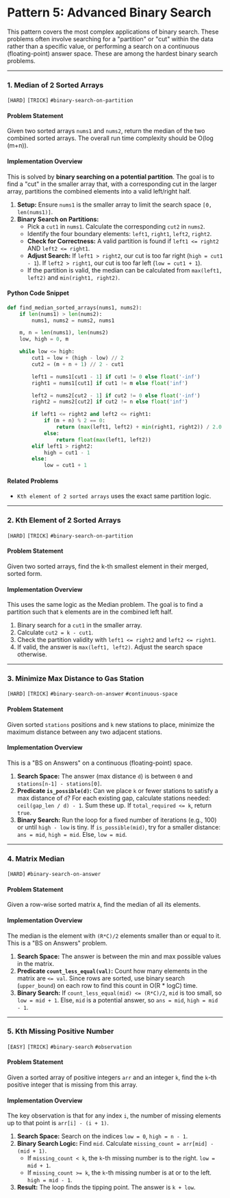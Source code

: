# Pattern 5: Advanced Binary Search

This pattern covers the most complex applications of binary search. These problems often involve searching for a "partition" or "cut" within the data rather than a specific value, or performing a search on a continuous (floating-point) answer space. These are among the hardest binary search problems.

---

### 1. Median of 2 Sorted Arrays
`[HARD]` `[TRICK]` `#binary-search-on-partition`

#### Problem Statement
Given two sorted arrays `nums1` and `nums2`, return the median of the two combined sorted arrays. The overall run time complexity should be O(log (m+n)).

#### Implementation Overview
This is solved by **binary searching on a potential partition**. The goal is to find a "cut" in the smaller array that, with a corresponding cut in the larger array, partitions the combined elements into a valid left/right half.
1.  **Setup:** Ensure `nums1` is the smaller array to limit the search space `[0, len(nums1)]`.
2.  **Binary Search on Partitions:**
    -   Pick a `cut1` in `nums1`. Calculate the corresponding `cut2` in `nums2`.
    -   Identify the four boundary elements: `left1`, `right1`, `left2`, `right2`.
    -   **Check for Correctness:** A valid partition is found if `left1 <= right2` AND `left2 <= right1`.
    -   **Adjust Search:** If `left1 > right2`, our cut is too far right (`high = cut1 - 1`). If `left2 > right1`, our cut is too far left (`low = cut1 + 1`).
    -   If the partition is valid, the median can be calculated from `max(left1, left2)` and `min(right1, right2)`.

#### Python Code Snippet
```python
def find_median_sorted_arrays(nums1, nums2):
    if len(nums1) > len(nums2):
        nums1, nums2 = nums2, nums1

    m, n = len(nums1), len(nums2)
    low, high = 0, m

    while low <= high:
        cut1 = low + (high - low) // 2
        cut2 = (m + n + 1) // 2 - cut1

        left1 = nums1[cut1 - 1] if cut1 != 0 else float('-inf')
        right1 = nums1[cut1] if cut1 != m else float('inf')

        left2 = nums2[cut2 - 1] if cut2 != 0 else float('-inf')
        right2 = nums2[cut2] if cut2 != n else float('inf')

        if left1 <= right2 and left2 <= right1:
            if (m + n) % 2 == 0:
                return (max(left1, left2) + min(right1, right2)) / 2.0
            else:
                return float(max(left1, left2))
        elif left1 > right2:
            high = cut1 - 1
        else:
            low = cut1 + 1
```
#### Related Problems
- `Kth element of 2 sorted arrays` uses the exact same partition logic.

---

### 2. Kth Element of 2 Sorted Arrays
`[HARD]` `[TRICK]` `#binary-search-on-partition`

#### Problem Statement
Given two sorted arrays, find the k-th smallest element in their merged, sorted form.

#### Implementation Overview
This uses the same logic as the Median problem. The goal is to find a partition such that `k` elements are in the combined left half.
1.  Binary search for a `cut1` in the smaller array.
2.  Calculate `cut2 = k - cut1`.
3.  Check the partition validity with `left1 <= right2` and `left2 <= right1`.
4.  If valid, the answer is `max(left1, left2)`. Adjust the search space otherwise.

---

### 3. Minimize Max Distance to Gas Station
`[HARD]` `[TRICK]` `#binary-search-on-answer` `#continuous-space`

#### Problem Statement
Given sorted `stations` positions and `k` new stations to place, minimize the maximum distance between any two adjacent stations.

#### Implementation Overview
This is a "BS on Answers" on a continuous (floating-point) space.
1.  **Search Space:** The answer (max distance `d`) is between `0` and `stations[n-1] - stations[0]`.
2.  **Predicate `is_possible(d)`:** Can we place `k` or fewer stations to satisfy a max distance of `d`? For each existing gap, calculate stations needed: `ceil(gap_len / d) - 1`. Sum these up. If `total_required <= k`, return `true`.
3.  **Binary Search:** Run the loop for a fixed number of iterations (e.g., 100) or until `high - low` is tiny. If `is_possible(mid)`, try for a smaller distance: `ans = mid`, `high = mid`. Else, `low = mid`.

---

### 4. Matrix Median
`[HARD]` `#binary-search-on-answer`

#### Problem Statement
Given a row-wise sorted matrix `A`, find the median of all its elements.

#### Implementation Overview
The median is the element with `(R*C)/2` elements smaller than or equal to it. This is a "BS on Answers" problem.
1.  **Search Space:** The answer is between the min and max possible values in the matrix.
2.  **Predicate `count_less_equal(val)`:** Count how many elements in the matrix are `<= val`. Since rows are sorted, use binary search (`upper_bound`) on each row to find this count in O(R * logC) time.
3.  **Binary Search:** If `count_less_equal(mid) <= (R*C)/2`, `mid` is too small, so `low = mid + 1`. Else, `mid` is a potential answer, so `ans = mid`, `high = mid - 1`.

---

### 5. Kth Missing Positive Number
`[EASY]` `[TRICK]` `#binary-search` `#observation`

#### Problem Statement
Given a sorted array of positive integers `arr` and an integer `k`, find the `k`-th positive integer that is missing from this array.

#### Implementation Overview
The key observation is that for any index `i`, the number of missing elements up to that point is `arr[i] - (i + 1)`.
1.  **Search Space:** Search on the indices `low = 0`, `high = n - 1`.
2.  **Binary Search Logic:** Find `mid`. Calculate `missing_count = arr[mid] - (mid + 1)`.
    -   If `missing_count < k`, the `k`-th missing number is to the right. `low = mid + 1`.
    -   If `missing_count >= k`, the `k`-th missing number is at or to the left. `high = mid - 1`.
3.  **Result:** The loop finds the tipping point. The answer is `k + low`.
